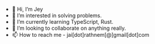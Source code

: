 - 👋 Hi, I’m Jey
- 👀 I’m interested in solving problems.
- 🌱 I’m currently learning TypeScript, Rust.
- 💞️ I’m looking to collaborate on anything really.
- 📫 How to reach me - jai[dot]rathnem[@]gmail[dot]com

<!---
JeyRathnam/JeyRathnam is a ✨ special ✨ repository because its `README.md` (this file) appears on your GitHub profile.
You can click the Preview link to take a look at your changes.
--->
